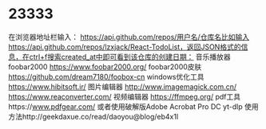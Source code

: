 # 23333
在浏览器地址栏输入：
https://api.github.com/repos/用户名/仓库名比如输入https://api.github.com/repos/lzxjack/React-TodoList，返回JSON格式的信息，在ctrl+f搜索created_at中即可看到该仓库的创建日期：
音乐播放器foobar2000  https://www.foobar2000.org/
foobar2000皮肤 https://github.com/dream7180/foobox-cn 
windows优化工具  https://www.hibitsoft.ir/
图片编辑器  http://www.imagemagick.com.cn/  https://www.reaconverter.com/
视频编辑器  https://ffmpeg.org/
pdf工具https://www.pdfgear.com/ 或者使用破解版Adobe Acrobat Pro DC 
yt-dlp 使用方法http://geekdaxue.co/read/daoyou@blog/eb4x1l
